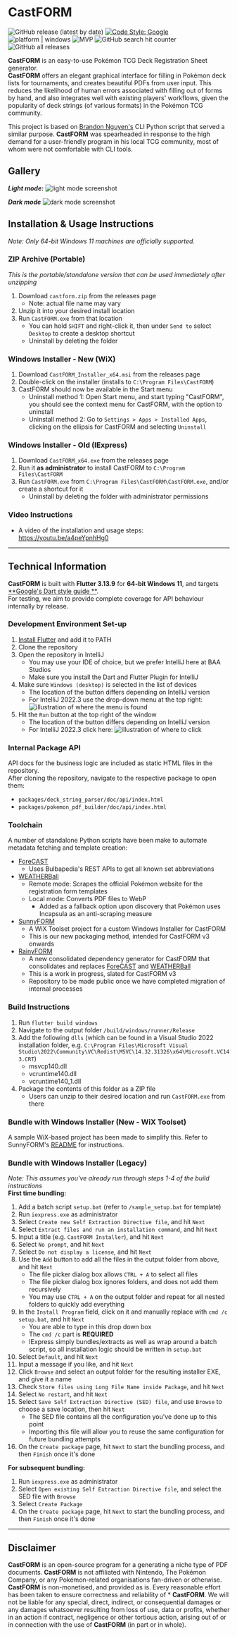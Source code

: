 # CastFORM

![GitHub release (latest by date)](https://img.shields.io/github/v/release/BAA-Studios/CastFORM?display_name=tag&label=latest%20version)
[![Code Style: Google](https://img.shields.io/badge/code%20style-google-blueviolet.svg)](https://dart.dev/guides/language/effective-dart/style)
![platform | windows](https://img.shields.io/badge/platform-windows-lightgrey)
![MVP](https://progress-bar.dev/100/?title=Minimum%20Viable%20Product)
![GitHub search hit counter](https://img.shields.io/github/search/BAA-Studios/CastFORM/goto?label=search%20counter)
![GitHub all releases](https://img.shields.io/github/downloads/BAA-Studios/CastFORM/total)

**CastFORM** is an easy-to-use Pokémon TCG Deck Registration Sheet generator.  
**CastFORM** offers an elegant graphical interface for filling in Pokémon deck lists for tournaments, and creates
beautiful PDFs from user input. This reduces the likelihood of human errors associated with filling out of forms by
hand, and also integrates well with existing players' workflows, given the popularity of deck strings (of various
formats) in the Pokémon TCG community.

This project is based on [Brandon Nguyen's](https://github.com/Bratah123) CLI Python script that served a similar
purpose. **CastFORM** was spearheaded in response to the high demand for a user-friendly program in his local TCG
community, most of whom were not comfortable with CLI tools.

## Gallery

***Light mode:***
![light mode screenshot](https://user-images.githubusercontent.com/25145447/232040805-d48497e5-d709-487d-9646-342c0a441621.png)

***Dark mode***
![dark mode screenshot](https://user-images.githubusercontent.com/25145447/232040394-cb3da909-e51b-4736-9497-ee7be42641ce.png)

## Installation & Usage Instructions

*Note: Only 64-bit Windows 11 machines are officially supported.*

### ZIP Archive (Portable)

*This is the portable/standalone version that can be used immediately after unzipping*

1. Download `castform.zip` from the releases page
    - Note: actual file name may vary
2. Unzip it into your desired install location
3. Run `CastFORM.exe` from that location
    - You can hold `SHIFT` and right-click it, then under `Send to` select `Desktop` to create a desktop shortcut
    - Uninstall by deleting the folder

### Windows Installer - New (WiX)

1. Download `CastFORM_Installer_x64.msi` from the releases page
2. Double-click on the installer (installs to `C:\Program Files\CastFORM`)
3. CastFORM should now be available in the Start menu
    - Uninstall method 1: Open Start menu, and start typing "CastFORM", you should see the context menu for CastFORM, with the option to uninstall
    - Uninstall method 2: Go to `Settings > Apps > Installed Apps`, clicking on the ellipsis for CastFORM and selecting `Uninstall`

### Windows Installer - Old (IExpress)

1. Download `CastFORM_x64.exe` from the releases page
2. Run it **as administrator** to install CastFORM to `C:\Program Files\CastFORM`
3. Run `CastFORM.exe` from `C:\Program Files\CastFORM\CastFORM.exe`, and/or create a shortcut for it
    - Uninstall by deleting the folder with administrator permissions

### Video Instructions

- A video of the installation and usage steps: https://youtu.be/a4peYpnhHg0

---

## Technical Information

**CastFORM** is built with **Flutter 3.13.9** for **64-bit Windows 11**, and targets [**Google's Dart style guide
**](https://dart.dev/guides/language/effective-dart/style).  
For testing, we aim to provide complete coverage for API behaviour internally by release.

### Development Environment Set-up

1. [Install Flutter](https://docs.flutter.dev/get-started/install) and add it to PATH
2. Clone the repository
3. Open the repository in IntelliJ
    - You may use your IDE of choice, but we prefer IntelliJ here at BAA Studios
    - Make sure you install the Dart and Flutter Plugin for IntelliJ
4. Make sure `Windows (desktop)` is selected in the list of devices
    - The location of the button differs depending on IntelliJ version
    - For IntelliJ 2022.3 use the drop-down menu at the top right:
      ![illustration of where the menu is found](https://i.imgur.com/kqMsy3g.png)
5. Hit the `Run` button at the top right of the window
    - The location of the button differs depending on IntelliJ version
    - For IntelliJ 2022.3 click here:
      ![illustration of where to click](https://i.imgur.com/0FGpLNN.png)

### Internal Package API

API docs for the business logic are included as static HTML files in the repository.  
After cloning the repository, navigate to the respective package to open them:

- `packages/deck_string_parser/doc/api/index.html`
- `packages/pokemon_pdf_builder/doc/api/index.html`

### Toolchain

A number of standalone Python scripts have been make to automate metadata fetching and template creation:

- [ForeCAST](https://github.com/KOOKIIEStudios/Forecast)
    - Uses Bulbapedia's REST APIs to get all known set abbreviations
- [WEATHERBall](https://github.com/KOOKIIEStudios/Weather-Ball)
    - Remote mode: Scrapes the official Pokémon website for the registration form templates
    - Local mode: Converts PDF files to WebP
        - Added as a fallback option upon discovery that Pokémon uses Incapsula as an anti-scraping measure
- [SunnyFORM](https://github.com/BAA-Studios/SunnyFORM)
    - A WiX Toolset project for a custom Windows Installer for CastFORM
    - This is our new packaging method, intended for CastFORM v3 onwards
- [RainyFORM](https://github.com/KOOKIIEStudios/RainyFORM)
    - A new consolidated dependency generator for CastFORM that consolidates and replaces [ForeCAST](https://github.com/KOOKIIEStudios/Forecast) and [WEATHERBall](https://github.com/KOOKIIEStudios/Weather-Ball)
    - This is a work in progress, slated for CastFORM v3
    - Repository to be made public once we have completed migration of internal processes

### Build Instructions

1. Run `flutter build windows`
2. Navigate to the output folder `/build/windows/runner/Release`
3. Add the following `dlls` (which can be found in a Visual Studio 2022 installation folder,
   e.g. `C:\Program Files\Microsoft Visual Studio\2022\Community\VC\Redist\MSVC\14.32.31326\x64\Microsoft.VC143.CRT`)
    - msvcp140.dll
    - vcruntime140.dll
    - vcruntime140_1.dll
4. Package the contents of this folder as a ZIP file
    - Users can unzip to their desired location and run `CastFORM.exe` from there

### Bundle with Windows Installer (New - WiX Toolset)

A sample WiX-based project has been made to simplify this. Refer to SunnyFORM's [README](https://github.com/BAA-Studios/SunnyFORM) for instructions.
    
### Bundle with Windows Installer (Legacy)

*Note: This assumes you've already run through steps 1-4 of the build instructions*  
**First time bundling:**

1. Add a batch script `setup.bat` (refer to `/sample_setup.bat` for template)
2. Run `iexpress.exe` as administrator
3. Select `Create new Self Extraction Directive file`, and hit `Next`
4. Select `Extract files and run an installation command`, and hit `Next`
5. Input a title (e.g. `CastFORM Installer`), and hit `Next`
6. Select `No prompt`, and hit `Next`
7. Select `Do not display a license`, and hit `Next`
8. Use the `Add` button to add all the files in the output folder from above, and hit `Next`
    - The file picker dialog box allows `CTRL + A` to select all files
    - The file picker dialog box ignores folders, and does not add them recursively
    - You may use `CTRL + A` on the output folder and repeat for all nested folders to quickly add everything
9. In the `Install Program` field, click on it and manually replace with `cmd /c setup.bat`, and hit `Next`
    - You are able to type in this drop down box
    - The `cmd /c` part is **REQUIRED**
    - IExpress simply bundles/extracts as well as wrap around a batch script, so all installation logic should be
      written in `setup.bat`
10. Select `Default`, and hit `Next`
11. Input a message if you like, and hit `Next`
12. Click `Browse` and select an output folder for the resulting installer EXE, and give it a name
13. Check `Store files using Long File Name inside Package`, and hit `Next`
14. Select `No restart`, and hit `Next`
15. Select `Save Self Extraction Directive (SED) file`, and use `Browse` to choose a save location, then hit `Next`
    - The SED file contains all the configuration you've done up to this point
    - Importing this file will allow you to reuse the same configuration for future bundling attempts
16. On the `Create package` page, hit `Next` to start the bundling process, and then `Finish` once it's done

**For subsequent bundling:**

1. Run `iexpress.exe` as administrator
2. Select `Open existing Self Extraction Directive file`, and select the SED file with `Browse`
3. Select `Create Package`
4. On the `Create package` page, hit `Next` to start the bundling process, and then `Finish` once it's done

---

## Disclaimer

**CastFORM** is an open-source program for a generating a niche type of PDF documents. **CastFORM** is not affiliated
with Nintendo, The Pokémon Company, or any Pokémon-related organisations fan-driven or otherwise. **CastFORM** is
non-monetised, and provided as is. Every reasonable effort has been taken to ensure correctness and reliability of *
**CastFORM**. We will not be liable for any special, direct, indirect, or consequential damages or any damages whatsoever
resulting from loss of use, data or profits, whether in an action if contract, negligence or other tortious action,
arising out of or in connection with the use of **CastFORM** (in part or in whole).

